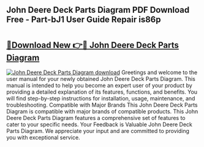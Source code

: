 ## John Deere Deck Parts Diagram PDF Download Free - Part-bJ1 User Guide Repair is86p

# <h2><a href="http://dftosfs.blite.top/?on=John+Deere+Deck+Parts+Diagram">🔗Download New 👉🔴 John Deere Deck Parts Diagram</a></h2>

[![John Deere Deck Parts Diagram download](https://i.imgur.com/lujVjoI.png)](http://dftosfs.blite.top/?on=John+Deere+Deck+Parts+Diagram)
Greetings and welcome to the user manual for your newly obtained John Deere Deck Parts Diagram. This manual is intended to help you become an expert user of your product by providing a detailed explanation of its features, functions, and benefits. You will find step-by-step instructions for installation, usage, maintenance, and troubleshooting. Compatible with Major Brands This John Deere Deck Parts Diagram is compatible with major brands of compatible products. This John Deere Deck Parts Diagram features a comprehensive set of features to cater to your specific needs. Your Feedback is Valuable John Deere Deck Parts Diagram. We appreciate your input and are committed to providing you with exceptional service.
